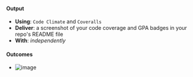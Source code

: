 #### Output
- **Using**: `Code Climate` and `Coveralls`
- **Deliver**: a screenshot of your code coverage and GPA badges in your repo's README file
- **With**: *independently*

#### Outcomes
- ![image](https://cloud.githubusercontent.com/assets/25608473/23712683/f2329904-0423-11e7-9205-e7d9aa7b3dc7.png)